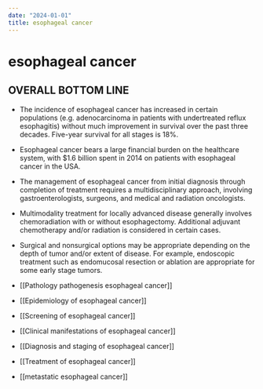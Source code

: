 ```yaml
---
date: "2024-01-01"
title: esophageal cancer
---
```



# esophageal cancer

## OVERALL BOTTOM LINE

- The incidence of esophageal cancer has increased in certain populations (e.g. adenocarcinoma in patients with undertreated reflux esophagitis) without much improvement in survival over the past three decades. Five-year survival for all stages is 18%.
- Esophageal cancer bears a large financial burden on the healthcare system, with $1.6 billion spent in 2014 on patients with esophageal cancer in the USA.
- The management of esophageal cancer from initial diagnosis through completion of treatment requires a multidisciplinary approach, involving gastroenterologists, surgeons, and medical and radiation oncologists.
- Multimodality treatment for locally advanced disease generally involves chemoradiation with or without esophagectomy. Additional adjuvant chemotherapy and/or radiation is considered in certain cases.
- Surgical and nonsurgical options may be appropriate depending on the depth of tumor and/or extent of disease. For example, endoscopic treatment such as endomucosal resection or ablation are appropriate for some early stage tumors.

- [[Pathology pathogenesis esophageal cancer]]
- [[Epidemiology of esophageal cancer]]
- [[Screening of esophageal cancer]]
- [[Clinical manifestations of esophageal cancer]]
- [[Diagnosis and staging of esophageal cancer]]
- [[Treatment of esophageal cancer]]
- [[metastatic esophageal cancer]]
